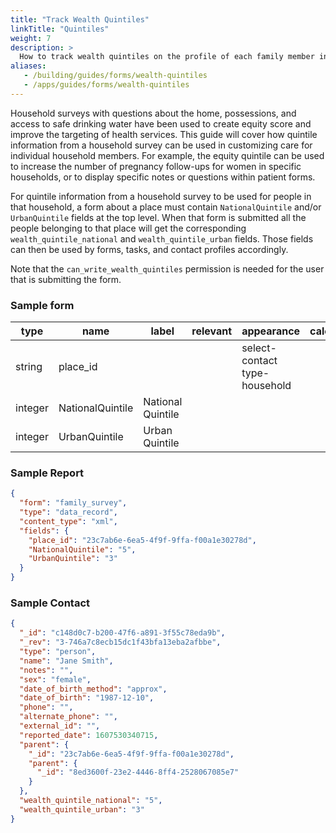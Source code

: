```yaml
---
title: "Track Wealth Quintiles"
linkTitle: "Quintiles"
weight: 7
description: >
  How to track wealth quintiles on the profile of each family member in the household
aliases:
   - /building/guides/forms/wealth-quintiles
   - /apps/guides/forms/wealth-quintiles
---
```


Household surveys with questions about the home, possessions, and access to safe drinking water have been used to create equity score and improve the targeting of health services. This guide will cover how quintile information from a household survey can be used in customizing care for individual household members. For example, the equity quintile can be used to increase the number of pregnancy follow-ups for women in specific households, or to display specific notes or questions within patient forms.

For quintile information from a household survey to be used for people in that household, a form about a place must contain `NationalQuintile` and/or `UrbanQuintile` fields at the top level. When that form is submitted all the people belonging to that place will get the corresponding `wealth_quintile_national` and `wealth_quintile_urban` fields. Those fields can then be used by forms, tasks, and contact profiles accordingly.

Note that the `can_write_wealth_quintiles` permission is needed for the user that is submitting the form.

### Sample form

| type | name | label | relevant | appearance | calculate | ... |
|---|---|---|---|---|---|---|				
| string | place_id | | | select-contact type-household
| integer | NationalQuintile | National Quintile		
| integer | UrbanQuintile | Urban Quintile

### Sample Report


``` json
{
  "form": "family_survey",
  "type": "data_record",
  "content_type": "xml",
  "fields": {
    "place_id": "23c7ab6e-6ea5-4f9f-9ffa-f00a1e30278d",
    "NationalQuintile": "5",
    "UrbanQuintile": "3"
  }
}
```

### Sample Contact

``` json 
{
  "_id": "c148d0c7-b200-47f6-a891-3f55c78eda9b",
  "_rev": "3-746a7c8ecb15dc1f43bfa13eba2afbbe",
  "type": "person",
  "name": "Jane Smith",
  "notes": "",
  "sex": "female",
  "date_of_birth_method": "approx",
  "date_of_birth": "1987-12-10",
  "phone": "",
  "alternate_phone": "",
  "external_id": "",
  "reported_date": 1607530340715,
  "parent": {
    "_id": "23c7ab6e-6ea5-4f9f-9ffa-f00a1e30278d",
    "parent": {
      "_id": "8ed3600f-23e2-4446-8ff4-2528067085e7"
    }
  },
  "wealth_quintile_national": "5",
  "wealth_quintile_urban": "3"
}
```
